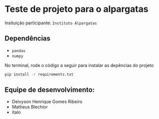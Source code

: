 # Teste de projeto para o alpargatas
Insituição participante: `Instituto Alpargatas`

## Dependências
- `pandas`
- `numpy`

No terminal, rode o código a seguir para instalar as depências do projeto
```bash
pip install -r requirements.txt
``` 

## Equipe de desenvolvimento:
- Deivyson Henrique Gomes Ribeiro
- Matheus Blechior
- ítalo 